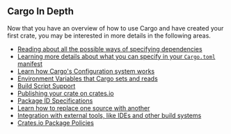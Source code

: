 ## Cargo In Depth

Now that you have an overview of how to use Cargo and have created your first
crate, you may be interested in more details in the following areas.

* [Reading about all the possible ways of specifying dependencies](03-01-specifying-dependencies.html)
* [Learning more details about what you can specify in your `Cargo.toml` manifest](03-02-manifest.html)
* [Learn how Cargo's Configuration system works](03-03-config.html)
* [Environment Variables that Cargo sets and reads](03-04-environment-variables.html)
* [Build Script Support](03-05-build-scripts.html)
* [Publishing your crate on crates.io](03-06-crates-io.html)
* [Package ID Specifications](03-07-pkgid-spec.html)
* [Learn how to replace one source with another](03-08-source-replacement.html)
* [Integration with external tools, like IDEs and other build systems](03-09-external-tools.html)
* [Crates.io Package Policies](03-10-policies.html)
